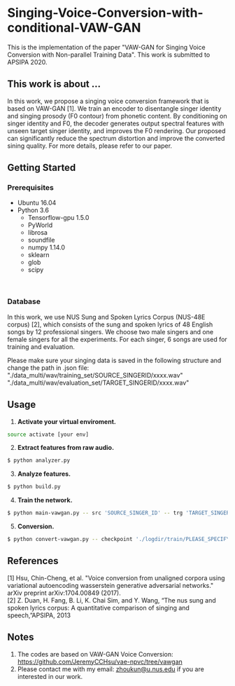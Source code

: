 # Singing-Voice-Conversion-with-conditional-VAW-GAN
This is the implementation of the paper "VAW-GAN for Singing Voice Conversion with Non-parallel Training Data". This work is submitted to APSIPA 2020.

## This work is about ...
In this work, we propose a singing voice conversion framework that is based on VAW-GAN [1]. We train an encoder to disentangle singer identity and singing prosody (F0 contour) from phonetic content. By conditioning on singer identity and F0, the decoder generates output spectral features with unseen target singer identity, and improves the F0 rendering. Our proposed can significantly reduce the spectrum distortion and improve the converted sining quality. For more details, please refer to our paper.

## Getting Started


### Prerequisites

- Ubuntu 16.04  
- Python 3.6 
  - Tensorflow-gpu 1.5.0
  - PyWorld
  - librosa
  - soundfile
  - numpy 1.14.0
  - sklearn
  - glob
  - scipy
<br/>

### Database

In this work, we use  NUS  Sung  and  Spoken  Lyrics  Corpus (NUS-48E corpus) [2], which consists of the sung and spoken lyrics  of  48  English  songs  by  12  professional  singers.  We choose  two  male  singers  and  one  female  singers  for  all  the experiments.  For  each  singer,  6  songs  are  used  for  training and evaluation.<br/>

Please make sure your singing data is saved in the following structure and change the path in .json file:<br/>
"./data_multi/wav/training_set/SOURCE_SINGERID/xxxx.wav"<br/>
"./data_multi/wav/evaluation_set/TARGET_SINGERID/xxxx.wav"

## Usage
1. **Activate your virtual enviroment.**
```bash
source activate [your env]
```
2. **Extract features from raw audio.**
```Bash
$ python analyzer.py 
```
3. **Analyze features.**
```Bash
$ python build.py 
```
4. **Train the network.**
```Bash
$ python main-vawgan.py -- src 'SOURCE_SINGER_ID' -- trg 'TARGET_SINGER_ID'
```
5. **Conversion.**
```Bash
$ python convert-vawgan.py -- checkpoint './logdir/train/PLEASE_SPECIFY_YOUR_CHECKPOINT/model.ckpt-46860'
```
## References
[1] Hsu, Chin-Cheng, et al. "Voice conversion from unaligned corpora using variational autoencoding wasserstein generative adversarial networks." arXiv preprint arXiv:1704.00849 (2017). </br>
[2] Z. Duan, H. Fang, B. Li, K. Chai Sim, and Y. Wang, “The nus sung and spoken lyrics corpus: A quantitative comparison of singing and speech,”APSIPA, 2013

## Notes
1. The codes are based on VAW-GAN Voice Conversion: https://github.com/JeremyCCHsu/vae-npvc/tree/vawgan
2. Please contact me with my email: zhoukun@u.nus.edu if you are interested in our work.
